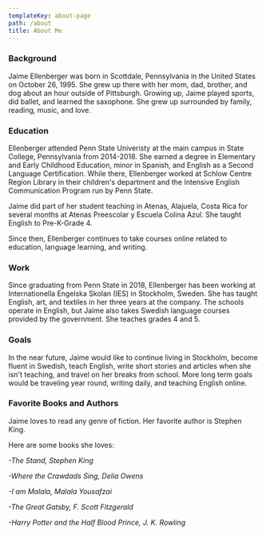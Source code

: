 ```yaml
---
templateKey: about-page
path: /about
title: About Me
---
```

### Background

Jaime Ellenberger was born in Scottdale, Pennsylvania in the United States on October 26, 1995. She grew up there with her mom, dad, brother, and dog about an hour outside of Pittsburgh. Growing up, Jaime played sports, did ballet, and learned the saxophone. She grew up surrounded by family, reading, music, and love. 

### Education

Ellenberger attended Penn State Univeristy at the main campus in State College, Pennsylvania from 2014-2018. She earned a degree in Elementary and Early Childhood Education, minor in Spanish, and English as a Second Language Certification. While there, Ellenberger worked at Schlow Centre Region Library in their children's department and the Intensive English Communication Program run by Penn State. 

Jaime did part of her student teaching in Atenas, Alajuela, Costa Rica for several months at Atenas Preescolar y Escuela Colina Azul. She taught English to Pre-K-Grade 4.

Since then, Ellenberger continues to take courses online related to education, language learning, and writing.

### Work

Since graduating from Penn State in 2018, Ellenberger has been working at Internationella Engelska Skolan (IES) in Stockholm, Sweden. She has taught English, art, and textiles in her three years at the company. The schools operate in English, but Jaime also takes Swedish language courses provided by the government. She teaches grades 4 and 5.

### Goals

In the near future, Jaime would like to continue living in Stockholm, become fluent in Swedish, teach English, write short stories and articles when she isn't teaching, and travel on her breaks from school. More long term goals would be traveling year round, writing daily, and teaching English online.

### Favorite Books and Authors

Jaime loves to read any genre of fiction. Her favorite author is Stephen King.

Here are some books she loves: 

 *\-The Stand, Stephen King*

 *\-Where the Crawdads Sing, Delia Owens*

 *\-I am Malala, Malala Yousafzai*

 *\-The Great Gatsby, F. Scott Fitzgerald*

 *\-Harry Potter and the Half Blood Prince, J. K. Rowling*